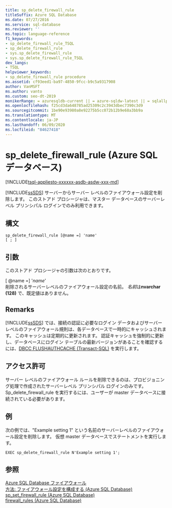 ```yaml
---
title: sp_delete_firewall_rule
titleSuffix: Azure SQL Database
ms.date: 07/27/2016
ms.service: sql-database
ms.reviewer: ''
ms.topic: language-reference
f1_keywords:
- sp_delete_firewall_rule_TSQL
- sp_delete_firewall_rule
- sys.sp_delete_firewall_rule
- sys.sp_delete_firewall_rule_TSQL
dev_langs:
- TSQL
helpviewer_keywords:
- sp_delete_firewall_rule procedure
ms.assetid: cf93eed1-ba97-4850-9fcc-b9c5a9317908
author: VanMSFT
ms.author: vanto
ms.custom: seo-dt-2019
monikerRange: = azuresqldb-current || = azure-sqldw-latest || = sqlallproducts-allversions
ms.openlocfilehash: f25cd3da648785ad25309c2c3943dbec7390c3d9
ms.sourcegitcommit: 1be90e93980a8e92275b5cc072b12b9e68a3bb9a
ms.translationtype: MT
ms.contentlocale: ja-JP
ms.lasthandoff: 06/09/2020
ms.locfileid: "84627418"
---
```

# <a name="sp_delete_firewall_rule-azure-sql-database"></a>sp_delete_firewall_rule (Azure SQL データベース)
[!INCLUDE[tsql-appliesto-xxxxxx-asdb-asdw-xxx-md](../../includes/tsql-appliesto-xxxxxx-asdb-asdw-xxx-md.md)]

  [!INCLUDE[ssSDS](../../includes/sssds-md.md)] サーバーからサーバー レベルのファイアウォール設定を削除します。 このストアド プロシージャは、マスター データベースのサーバーレベル プリンシパル ログインでのみ利用できます。  

  
## <a name="syntax"></a>構文  
  
```  
sp_delete_firewall_rule [@name =] 'name' 
[ ; ] 
```  
  
## <a name="arguments"></a>引数  
 このストアド プロシージャの引数は次のとおりです。  
  
 [ @name =] '*name*'  
 削除されるサーバーレベルのファイアウォール設定の名前。 *名前*は**nvarchar (128)** で、既定値はありません。  
  
## <a name="remarks"></a>Remarks  
 [!INCLUDE[ssSDS](../../includes/sssds-md.md)] では、接続の認証に必要なログイン データおよびサーバー レベルのファイアウォール規則は、各データベースで一時的にキャッシュされます。 このキャッシュは定期的に更新されます。 認証キャッシュを強制的に更新し、データベースにログイン テーブルの最新バージョンがあることを確認するには、[DBCC FLUSHAUTHCACHE &#40;Transact-SQL&#41;](../../t-sql/database-console-commands/dbcc-flushauthcache-transact-sql.md) を実行します。  
  
## <a name="permissions"></a>アクセス許可  
 サーバー レベルのファイアウォール ルールを削除できるのは、プロビジョニング処理で作成されたサーバーレベル プリンシパル ログインのみです。 Sp_delete_firewall_rule を実行するには、ユーザーが master データベースに接続されている必要があります。  
  
## <a name="example"></a>例  
 次の例では、"Example setting 1" という名前のサーバーレベルのファイアウォール設定を削除します。 仮想 master データベースでステートメントを実行します。  
  
```   
EXEC sp_delete_firewall_rule N'Example setting 1';   
```  
  
## <a name="see-also"></a>参照  
 [Azure SQL Database ファイアウォール](https://azure.microsoft.com/documentation/articles/sql-database-firewall-configure/)   
 [方法: ファイアウォール設定を構成する (Azure SQL Database)](https://azure.microsoft.com/documentation/articles/sql-database-configure-firewall-settings/)   
 [sp_set_firewall_rule &#40;Azure SQL Database&#41;](../../relational-databases/system-stored-procedures/sp-set-firewall-rule-azure-sql-database.md)   
 [firewall_rules &#40;Azure SQL Database&#41;](../../relational-databases/system-catalog-views/sys-firewall-rules-azure-sql-database.md)  
  
  


